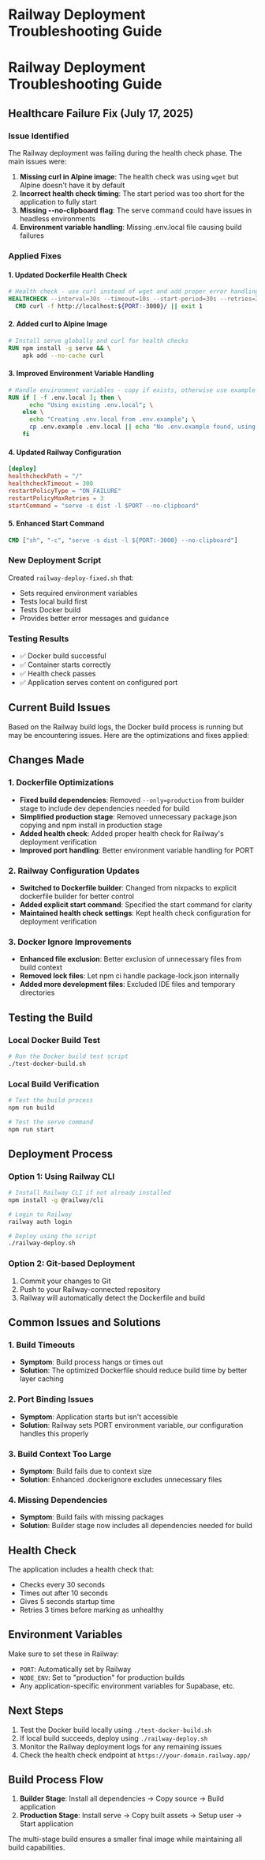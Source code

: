 # Railway Deployment Troubleshooting Guide

# Railway Deployment Troubleshooting Guide

## Healthcare Failure Fix (July 17, 2025)

### Issue Identified

The Railway deployment was failing during the health check phase. The main issues were:

1. **Missing curl in Alpine image**: The health check was using `wget` but Alpine doesn't have it by
   default
2. **Incorrect health check timing**: The start period was too short for the application to fully
   start
3. **Missing --no-clipboard flag**: The serve command could have issues in headless environments
4. **Environment variable handling**: Missing .env.local file causing build failures

### Applied Fixes

#### 1. Updated Dockerfile Health Check

```dockerfile
# Health check - use curl instead of wget and add proper error handling
HEALTHCHECK --interval=30s --timeout=10s --start-period=30s --retries=3 \
  CMD curl -f http://localhost:${PORT:-3000}/ || exit 1
```

#### 2. Added curl to Alpine Image

```dockerfile
# Install serve globally and curl for health checks
RUN npm install -g serve && \
    apk add --no-cache curl
```

#### 3. Improved Environment Variable Handling

```dockerfile
# Handle environment variables - copy if exists, otherwise use example
RUN if [ -f .env.local ]; then \
      echo "Using existing .env.local"; \
    else \
      echo "Creating .env.local from .env.example"; \
      cp .env.example .env.local || echo "No .env.example found, using empty env"; \
    fi
```

#### 4. Updated Railway Configuration

```toml
[deploy]
healthcheckPath = "/"
healthcheckTimeout = 300
restartPolicyType = "ON_FAILURE"
restartPolicyMaxRetries = 3
startCommand = "serve -s dist -l $PORT --no-clipboard"
```

#### 5. Enhanced Start Command

```dockerfile
CMD ["sh", "-c", "serve -s dist -l ${PORT:-3000} --no-clipboard"]
```

### New Deployment Script

Created `railway-deploy-fixed.sh` that:

- Sets required environment variables
- Tests local build first
- Tests Docker build
- Provides better error messages and guidance

### Testing Results

- ✅ Docker build successful
- ✅ Container starts correctly
- ✅ Health check passes
- ✅ Application serves content on configured port

## Current Build Issues

Based on the Railway build logs, the Docker build process is running but may be encountering issues.
Here are the optimizations and fixes applied:

## Changes Made

### 1. Dockerfile Optimizations

- **Fixed build dependencies**: Removed `--only=production` from builder stage to include dev
  dependencies needed for build
- **Simplified production stage**: Removed unnecessary package.json copying and npm install in
  production stage
- **Added health check**: Added proper health check for Railway's deployment verification
- **Improved port handling**: Better environment variable handling for PORT

### 2. Railway Configuration Updates

- **Switched to Dockerfile builder**: Changed from nixpacks to explicit dockerfile builder for
  better control
- **Added explicit start command**: Specified the start command for clarity
- **Maintained health check settings**: Kept health check configuration for deployment verification

### 3. Docker Ignore Improvements

- **Enhanced file exclusion**: Better exclusion of unnecessary files from build context
- **Removed lock files**: Let npm ci handle package-lock.json internally
- **Added more development files**: Excluded IDE files and temporary directories

## Testing the Build

### Local Docker Build Test

```bash
# Run the Docker build test script
./test-docker-build.sh
```

### Local Build Verification

```bash
# Test the build process
npm run build

# Test the serve command
npm run start
```

## Deployment Process

### Option 1: Using Railway CLI

```bash
# Install Railway CLI if not already installed
npm install -g @railway/cli

# Login to Railway
railway auth login

# Deploy using the script
./railway-deploy.sh
```

### Option 2: Git-based Deployment

1. Commit your changes to Git
2. Push to your Railway-connected repository
3. Railway will automatically detect the Dockerfile and build

## Common Issues and Solutions

### 1. Build Timeouts

- **Symptom**: Build process hangs or times out
- **Solution**: The optimized Dockerfile should reduce build time by better layer caching

### 2. Port Binding Issues

- **Symptom**: Application starts but isn't accessible
- **Solution**: Railway sets PORT environment variable, our configuration handles this properly

### 3. Build Context Too Large

- **Symptom**: Build fails due to context size
- **Solution**: Enhanced .dockerignore excludes unnecessary files

### 4. Missing Dependencies

- **Symptom**: Build fails with missing packages
- **Solution**: Builder stage now includes all dependencies needed for build

## Health Check

The application includes a health check that:

- Checks every 30 seconds
- Times out after 10 seconds
- Gives 5 seconds startup time
- Retries 3 times before marking as unhealthy

## Environment Variables

Make sure to set these in Railway:

- `PORT`: Automatically set by Railway
- `NODE_ENV`: Set to "production" for production builds
- Any application-specific environment variables for Supabase, etc.

## Next Steps

1. Test the Docker build locally using `./test-docker-build.sh`
2. If local build succeeds, deploy using `./railway-deploy.sh`
3. Monitor the Railway deployment logs for any remaining issues
4. Check the health check endpoint at `https://your-domain.railway.app/`

## Build Process Flow

1. **Builder Stage**: Install all dependencies → Copy source → Build application
2. **Production Stage**: Install serve → Copy built assets → Setup user → Start application

The multi-stage build ensures a smaller final image while maintaining all build capabilities.
